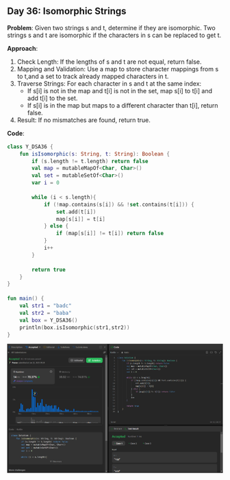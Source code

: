 ## Day 36: Isomorphic Strings

**Problem**: Given two strings s and t, determine if they are isomorphic.
Two strings s and t are isomorphic if the characters in s can be replaced to get t.

**Approach**: 
1. Check Length: If the lengths of s and t are not equal, return false.
2. Mapping and Validation: Use a map to store character mappings from s to t,and a set to track already mapped characters in t.
3. Traverse Strings: For each character in s and t at the same index:
    - If s[i] is not in the map and t[i] is not in the set, map s[i] to t[i] and add t[i] to the set.
    - If s[i] is in the map but maps to a different character than t[i], return false.
4. Result: If no mismatches are found, return true.

**Code**:
```kotlin
class Y_DSA36 {
    fun isIsomorphic(s: String, t: String): Boolean {
        if (s.length != t.length) return false
        val map = mutableMapOf<Char, Char>()
        val set = mutableSetOf<Char>()
        var i = 0

        while (i < s.length){
            if (!map.contains(s[i]) && !set.contains(t[i])) {
                set.add(t[i])
                map[s[i]] = t[i]
            } else {
                if (map[s[i]] != t[i]) return false
            }
            i++
        }

        return true
    }
}

fun main() {
    val str1 = "badc"
    val str2 = "baba"
    val box = Y_DSA36()
    println(box.isIsomorphic(str1,str2))
}
```
![Day 36 Output](./Day36-Screenshot.png)
